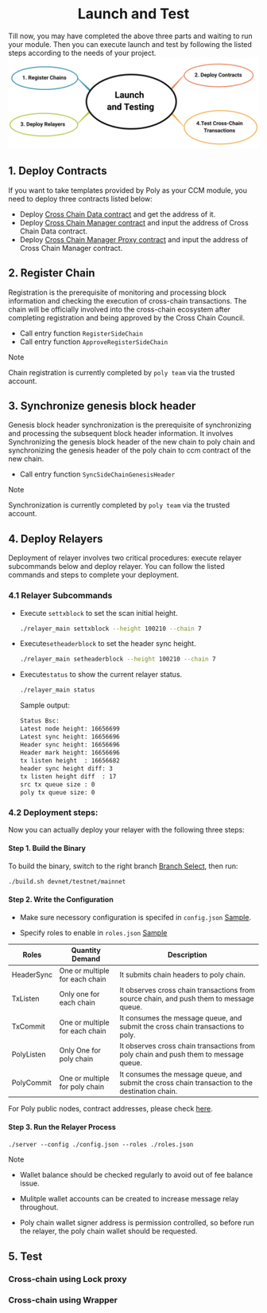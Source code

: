 <h1 align="center">Launch and Test</h1>



<div align=center></div>
Till now, you may have completed the above three parts and waiting to run your module. Then you can execute launch and test by following the listed steps according to the needs of your project.  

<div align=center><img src="resources/launch_and_testing.png" alt=""/></div>

## 1. Deploy Contracts

If you want to take templates provided by Poly as your CCM module, you need to deploy three contracts listed below:
- Deploy [Cross Chain Data contract](https://github.com/polynetwork/eth-contracts/blob/master/contracts/core/cross_chain_manager/data/EthCrossChainData.sol) and get the address of it.
- Deploy [Cross Chain Manager contract](https://github.com/polynetwork/eth-contracts/blob/master/contracts/core/cross_chain_manager/logic/EthCrossChainManager.sol) and input the address of Cross Chain Data contract.
- Deploy [Cross Chain Manager Proxy contract](https://github.com/polynetwork/eth-contracts/blob/master/contracts/core/cross_chain_manager/upgrade/EthCrossChainManagerProxy.sol) and input the address of Cross Chain Manager contract.

## 2. Register Chain
Registration is the prerequisite of monitoring and processing block information and checking the execution of cross-chain transactions. The chain will be officially involved into the cross-chain ecosystem after completing registration and being approved by the Cross Chain Council.
- Call entry function `RegisterSideChain`
- Call entry function `ApproveRegisterSideChain`

> [!NOTE]
> Chain registration is currently completed by `poly team`  via the trusted account.

## 3. Synchronize genesis block header
Genesis block header synchronization is the prerequisite of synchronizing and processing the subsequent block header information. It involves Synchronizing the genesis block header of the new chain to poly chain and synchronizing the genesis header of the poly chain to ccm contract of the new chain.
- Call entry function `SyncSideChainGenesisHeader` 

> [!NOTE]
> Synchronization is currently completed by `poly team`  via the trusted account.


## 4. Deploy Relayers
Deployment of relayer involves two critical procedures: execute relayer subcommands below and deploy relayer. You can follow the listed commands and steps to complete your deployment. 
### 4.1 Relayer Subcommands

- Execute `settxblock` to set the scan initial height.
  ```bash
  ./relayer_main settxblock --height 100210 --chain 7
  ```
- Execute`setheaderblock` to set the header sync height.
  ```bash
  ./relayer_main setheaderblock --height 100210 --chain 7
  ```
- Execute`status` to show the current relayer status.
  ```bash
  ./relayer_main status
  ```
  Sample output:
  ```
  Status Bsc:
  Latest node height: 16656699
  Latest sync height: 16656696
  Header sync height: 16656696
  Header mark height: 16656696
  tx listen height  : 16656682
  header sync height diff: 3
  tx listen height diff  : 17
  src tx queue size : 0
  poly tx queue size: 0
  ```

### 4.2 Deployment steps:
Now you can actually deploy your relayer with the following three steps:
#### Step 1. Build the Binary

To build the binary, switch to the right branch [Branch Select](https://github.com/polynetwork/poly-relayer/blob/main/README.md#supported-chains), then run:


```bash
./build.sh devnet/testnet/mainnet
```


#### Step 2. Write the Configuration

* Make sure necessory configuration is specifed in `config.json` [Sample](https://github.com/polynetwork/poly-relayer/blob/main/config.sample.json).

* Specify roles to enable in `roles.json` [Sample](https://github.com/polynetwork/poly-relayer/blob/main/roles.sample.json)


| Roles      | Quantity Demand                | Description                             |
| ---------- |--------------------------------| --------------------------------------- |
| HeaderSync | One or multiple for each chain | It submits chain headers to poly chain. |
| TxListen | Only one for each chain        | It observes cross chain transactions from source chain, and push them to message queue. |
| TxCommit | One or multiple for each chain | It consumes the message queue, and submit the cross chain transactions to poly. |
| PolyListen | Only One for poly chain        | It observes cross chain transactions from poly chain and push them to message queue. |
| PolyCommit | One or multiple for poly chain | It consumes the message queue, and submit the cross chain transaction to the destination chain. |

For Poly public nodes, contract addresses, please check [here](Core_Smart_Contract/Contract/MainNet.md).

#### Step 3. Run the Relayer Process

```
./server --config ./config.json --roles ./roles.json
```

> [!Note]
> - Wallet balance should be checked regularly to avoid out of fee balance issue.
> 
> - Mulitple wallet accounts can be created to increase message relay throughout.
> 
> - Poly chain wallet signer address is permission controlled, so before run the relayer, the poly chain wallet should be requested.



## 5. Test

### Cross-chain using Lock proxy

### Cross-chain using Wrapper

